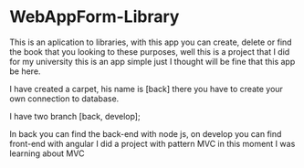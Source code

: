 # WebAppForm-Library
This is an aplication to libraries, with this app you can create, delete or find the book that you looking to these purposes, well this is a project that I did for my university this is an app simple just I thought will be fine that this app be here.

I have created a carpet, his name is [back] there you have to create your own connection to database.

I have two branch [back, develop];

In back you can find the back-end with node js, on develop you can find front-end with angular I did a project with pattern MVC in this moment I was learning about MVC
